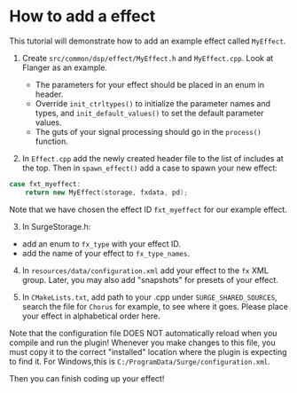 # How to add a effect

This tutorial will demonstrate how to add an example effect called `MyEffect`.

1. Create `src/common/dsp/effect/MyEffect.h` and `MyEffect.cpp`. Look at Flanger as an example.
   - The parameters for your effect should be placed in an enum in header.
   - Override `init_ctrltypes()` to initialize the parameter names and types, and `init_default_values()` to set the default parameter values.
   - The guts of your signal processing should go in the `process()` function.

2. In `Effect.cpp` add the newly created header file to the list of includes at the top. Then in `spawn_effect()` add a case to spawn your new effect:
```cpp
case fxt_myeffect:
    return new MyEffect(storage, fxdata, pd);
```

Note that we have chosen the effect ID `fxt_myeffect` for our example effect.

3. In SurgeStorage.h:
* add an enum to `fx_type` with your effect ID.
* add the name of your effect to `fx_type_names`.

4. In `resources/data/configuration.xml` add your effect to the `fx` XML group. Later, you may also add "snapshots" for presets of your effect.

5. In `CMakeLists.txt`, add path to your .cpp under `SURGE_SHARED_SOURCES`, search the file for `Chorus` for example, to see where it goes. Please place your effect in alphabetical order here.

Note that the configuration file DOES NOT automatically reload when you compile and run the plugin! Whenever you make changes to this file, you must copy it to the correct "installed" location where the plugin is expecting to find it. For Windows,this is `C:/ProgramData/Surge/configuration.xml`.

Then you can finish coding up your effect!